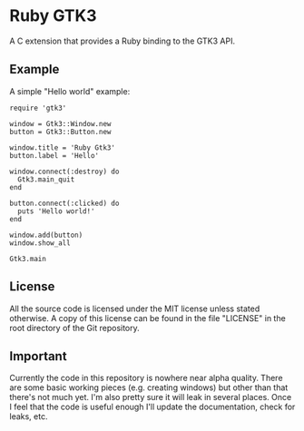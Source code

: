 # Ruby GTK3

A C extension that provides a Ruby binding to the GTK3 API.

## Example

A simple "Hello world" example:

    require 'gtk3'

    window = Gtk3::Window.new
    button = Gtk3::Button.new

    window.title = 'Ruby Gtk3'
    button.label = 'Hello'

    window.connect(:destroy) do
      Gtk3.main_quit
    end

    button.connect(:clicked) do
      puts 'Hello world!'
    end

    window.add(button)
    window.show_all

    Gtk3.main

## License

All the source code is licensed under the MIT license unless stated otherwise.
A copy of this license can be found in the file "LICENSE" in the root directory
of the Git repository.

## Important

Currently the code in this repository is nowhere near alpha quality. There are
some basic working pieces (e.g. creating windows) but other than that there's
not much yet. I'm also pretty sure it will leak in several places. Once I feel
that the code is useful enough I'll update the documentation, check for leaks,
etc.
